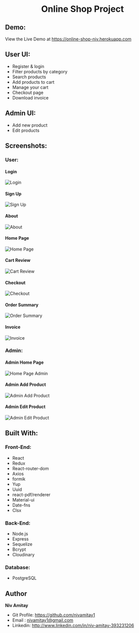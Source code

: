 <h1 align="center">Online Shop Project</h1>

## Demo:

View the Live Demo at https://online-shop-niv.herokuapp.com

## User UI:

- Register & login
- Filter products by category
- Search products
- Add products to cart
- Manage your cart
- Checkout page
- Download invoice

## Admin UI:

- Add new product
- Edit products

## Screenshots:

### User:

#### Login

![Login](/screenshots/Login.png "Login")

#### Sign Up

![Sign Up](/screenshots/Sign-up.png "Sign Up")

#### About

![About](/screenshots/About.png "About")

#### Home Page

![Home Page](/screenshots/HomePage-client.png "Home Page")

#### Cart Review

![Cart Review](/screenshots/Cart-review.png "Cart Review")

#### Checkout

![Checkout](/screenshots/Checkout.png "Checkout")

#### Order Summary

![Order Summary](/screenshots/Order-summary.png "Order Summary")

#### Invoice

![Invoice](/screenshots/Invoice.png "Invoice")

### Admin:

#### Admin Home Page

![Home Page Admin](/screenshots/HomePage-admin.png "Home Page Admin")

#### Admin Add Product

![Admin Add Product](/screenshots/Add-product.png "Admin Add Product")

#### Admin Edit Product

![Admin Edit Product](/screenshots/Edit-product.png "Admin Edit Product")

## Built With:

### Front-End:

- React
- Redux
- React-router-dom
- Axios
- formik
- Yup
- Uuid
- react-pdf/renderer
- Material-ui
- Date-fns
- Clsx

### Back-End:

- Node.js
- Express
- Sequelize
- Bcrypt
- Cloudinary

### Database:

- PostgreSQL

## Author

**Niv Amitay**

- Git Profile: https://github.com/nivamitay1
- Email : nivamitay1@gmail.com
- Linkedin: http://www.linkedin.com/in/niv-amitay-393231206

